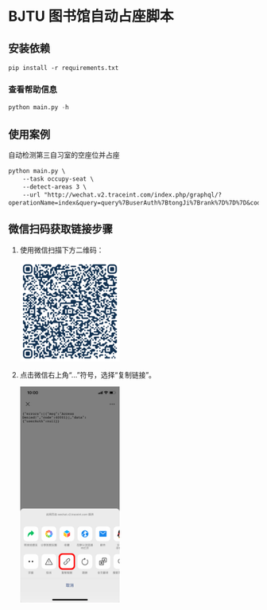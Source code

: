 # BJTU 图书馆自动占座脚本

## 安装依赖

```shell
pip install -r requirements.txt
```

### 查看帮助信息

```python
python main.py -h
```

## 使用案例

自动检测第三自习室的空座位并占座

```shell
python main.py \
    --task occupy-seat \
    --detect-areas 3 \
    --url "http://wechat.v2.traceint.com/index.php/graphql/?operationName=index&query=query%7BuserAuth%7BtongJi%7Brank%7D%7D%7D&code=001I9pFa16U9jG0SnkFa1wi4jX3I9pF2&state=1"
```

## 微信扫码获取链接步骤

1. 使用微信扫描下方二维码：

   <img src="./docs/qr.png" alt="qr" width="200px" />

2. 点击微信右上角“…”符号，选择“复制链接”。

   <img src="./docs/copy-url.png" alt="copy-url" width="200px" />